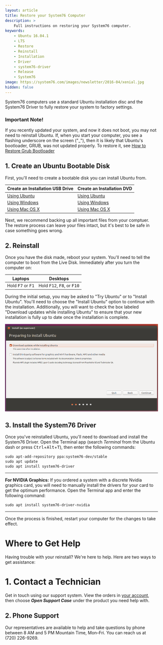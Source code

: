 ```yaml
---
layout: article
title: Restore your System76 Computer
description: >
    Full instructions on restoring your System76 computer.
keywords:
    - Ubuntu 16.04.1
    - LTS
    - Restore
    - Reinstall
    - Installation
    - Driver
    - system76-driver
    - Release
    - System76
image: https://system76.com/images/newsletter/2016-04/xenial.jpg
hidden: false
---
```



System76 computers use a standard Ubuntu installation disc and the System76 Driver to fully restore your system to factory settings.

### Important Note!

If you recently updated your system, and now it does not boot, you may not need to reinstall Ubuntu. If, when you start your computer, you see a flashing underscore on the screen ("_"), then it is likely that Ubuntu's bootloader, GRUB, was not updated properly. To restore it, see [How to Restore Grub Bootloader](http://docs.system76.com/articles/grub)

## 1. Create an Ubuntu Bootable Disk

First, you'll need to create a bootable disk you can install Ubuntu from.

Create an Installation USB Drive  | Create an Installation DVD
--------------------------------- | ---------------------------
[Using Ubuntu](http://www.ubuntu.com/download/desktop/create-a-usb-stick-on-ubuntu) | [Using Ubuntu](http://www.ubuntu.com/download/desktop/burn-a-dvd-on-ubuntu)
[Using Windows](http://www.ubuntu.com/download/desktop/create-a-usb-stick-on-windows) | [Using Windows](http://www.ubuntu.com/download/desktop/burn-a-dvd-on-windows)
[Using Mac OS X](http://www.ubuntu.com/download/desktop/create-a-usb-stick-on-mac-osx) | [Using Mac OS X](http://www.ubuntu.com/download/desktop/burn-a-dvd-on-mac-osx)

Next, we recommend backing up all important files from your comptuer. The restore process can leave your files intact, but it's best to be safe in case something goes wrong.

## 2. Reinstall

Once you have the disk made, reboot your system. You'll need to tell the computer to boot from the Live Disk. Immediately after you turn the computer on:

Laptops                             | Desktops
----------------------------------- | ------------------------------------
Hold <kbd>F7</kbd> or <kbd>F1</kbd> | Hold <kbd>F12</kbd>, <kbd>F8</kbd>, or <kbd>F10</kbd>

During the initial setup, you may be asked to "Try Ubuntu" or to "Install Ubuntu". You'll need to choose the "Install Ubuntu" option to continue with the installation. Additionally, you will want to check the box labeled "Download updates while installing Ubuntu" to ensure that your new installation is fully up to date once the installation is complete.

![VirtualBox Listing in USC](/images/restore/updates.png)

## 3. Install the System76 Driver

Once you've reinstalled Ubuntu, you'll need to download and install the System76 Driver. Open the Terminal app (search _Terminal_ from the Ubuntu dash or press <kbd>Ctrl</kbd>+<kbd>Alt</kbd>+<kbd>T</kbd>), then enter the following commands:

    sudo apt-add-repository ppa:system76-dev/stable
    sudo apt update
    sudo apt install system76-driver

---

**For NVIDIA Graphics:** If you ordered a system with a discrete Nvidia graphics card, you will need to manually install the drivers for your card to get the optimum performance. Open the Terminal app and enter the following command:

    sudo apt install system76-driver-nvidia

---

Once the process is finished, restart your computer for the changes to take effect.

# Where to Get Help

Having trouble with your reinstall? We're here to help. Here are two ways to get assistance:

# 1. Contact a Technician

Get in touch using our support system. View the orders in [your account](https://system76.com/my-account/orders), then choose **_Open Support Case_** under the product you need help with.

## 2. Phone Support

Our representatives are available to help and take questions by phone between 8 AM and 5 PM Mountain Time, Mon–Fri. You can reach us at (720) 226-9269.

